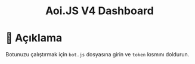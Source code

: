 <h1 align="center">Aoi.JS V4 Dashboard</h1>

# 📜 Açıklama
Botunuzu çalıştırmak için `bot.js` dosyasına girin ve `token` kısmını doldurun.
